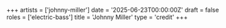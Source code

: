+++
artists = ['johnny-miller']
date = '2025-06-23T00:00:00Z'
draft = false
roles = ['electric-bass']
title = 'Johnny Miller'
type = 'credit'
+++
